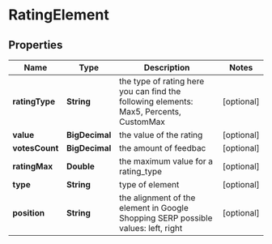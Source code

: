 

# RatingElement


## Properties

| Name | Type | Description | Notes |
|------------ | ------------- | ------------- | -------------|
|**ratingType** | **String** | the type of rating here you can find the following elements: Max5, Percents, CustomMax |  [optional] |
|**value** | **BigDecimal** | the value of the rating |  [optional] |
|**votesCount** | **BigDecimal** | the amount of feedbac |  [optional] |
|**ratingMax** | **Double** | the maximum value for a rating_type |  [optional] |
|**type** | **String** | type of element |  [optional] |
|**position** | **String** | the alignment of the element in Google Shopping SERP possible values: left, right |  [optional] |



